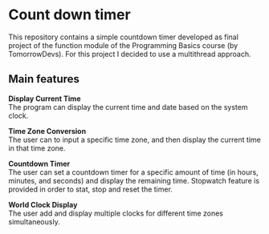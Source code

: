 # Count down timer
This repository contains a simple countdown timer developed as final project of the function module of the Programming Basics course (by TomorrowDevs).
For this project I decided to use a multithread approach.

## Main features
**Display Current Time**   
The program can display the current time and date based on the system clock.

**Time Zone Conversion**  
The user can to input a specific time zone, and then display the current time in that time zone.

**Countdown Timer**   
The user can set a countdown timer for a specific amount of time (in hours, minutes, and seconds) 
and display the remaining time. Stopwatch feature is provided in order to stat, stop and reset the timer.

**World Clock Display**   
The user add and display multiple clocks for different time zones simultaneously.

